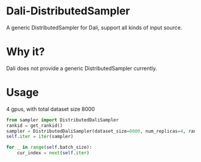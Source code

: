 
# Dali-DistributedSampler
A generic DistributedSampler for Dali, support all kinds of input source. 

# Why it?
Dali does not provide a generic DistributedSampler currently.

# Usage
4 gpus, with total dataset size 8000
```python
from sampler import DistributedDaliSampler
rankid = get_rankid()
sampler = DistributedDaliSampler(dataset_size=8000, num_replicas=4, rank=rankid)
self.iter = iter(sampler)

for _ in range(self.batch_size):
    cur_index = next(self.iter)
```
